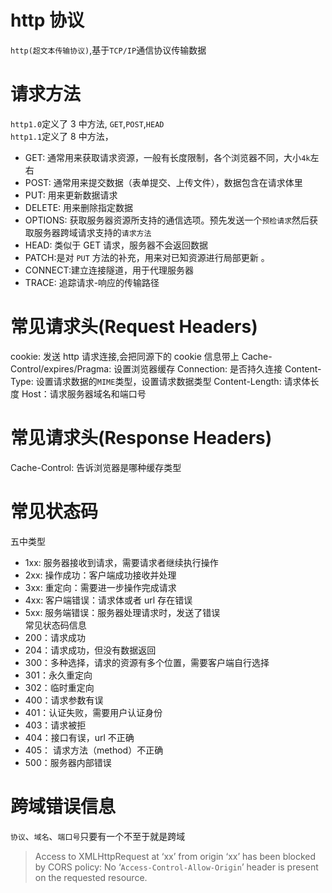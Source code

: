 # http 协议

`http(超文本传输协议)`,基于`TCP/IP`通信协议传输数据

# 请求方法

`http1.0`定义了 3 中方法, `GET`,`POST`,`HEAD`</br>
`http1.1`定义了 8 中方法，

- GET: 通常用来获取请求资源，一般有长度限制，各个浏览器不同，大小`4k`左右
- POST: 通常用来提交数据（表单提交、上传文件），数据包含在请求体里
- PUT: 用来更新数据请求
- DELETE: 用来删除指定数据
- OPTIONS: 获取服务器资源所支持的通信选项。预先发送一个`预检请求`然后获取服务器跨域请求支持的`请求方法`
- HEAD: 类似于 GET 请求，服务器不会返回数据
- PATCH:是对 `PUT` 方法的补充，用来对已知资源进行局部更新 。
- CONNECT:建立连接隧道，用于代理服务器
- TRACE: 追踪请求-响应的传输路径

# 常见请求头(Request Headers)

cookie: 发送 http 请求连接,会把同源下的 cookie 信息带上
Cache-Control/expires/Pragma: 设置浏览器缓存
Connection: 是否持久连接
Content-Type: 设置请求数据的`MIME`类型，设置请求数据类型
Content-Length: 请求体长度
Host：请求服务器域名和端口号

# 常见请求头(Response Headers)

Cache-Control: 告诉浏览器是哪种缓存类型

# 常见状态码

五中类型

- 1xx: 服务器接收到请求，需要请求者继续执行操作
- 2xx: 操作成功：客户端成功接收并处理
- 3xx: 重定向：需要进一步操作完成请求
- 4xx: 客户端错误：请求体或者 url 存在错误
- 5xx: 服务端错误：服务器处理请求时，发送了错误</br>
  常见状态码信息
- 200：请求成功
- 204：请求成功，但没有数据返回
- 300：多种选择，请求的资源有多个位置，需要客户端自行选择
- 301：永久重定向
- 302：临时重定向
- 400：请求参数有误
- 401：认证失败，需要用户认证身份
- 403：请求被拒
- 404：接口有误，url 不正确
- 405： 请求方法（method）不正确
- 500：服务器内部错误

# 跨域错误信息

`协议`、`域名`、`端口号`只要有一个不至于就是跨域

> Access to XMLHttpRequest at ‘xx’ from origin ‘xx’ has been blocked by CORS policy: No ‘`Access-Control-Allow-Origin`’ header is present on the requested resource.
